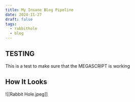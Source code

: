 ```yaml
---
title: My Insane Blog Pipeline
date: 2024-11-27
draft: false
tags:
  - rabbithole
  - blog
---
```

## TESTING
This is a test to make sure that the MEGASCRIPT is working
## How It Looks
![[Rabbit Hole.jpeg]]